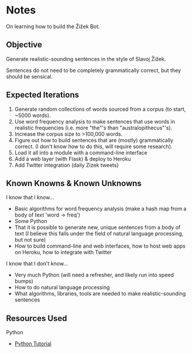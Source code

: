 # Notes

On learning how to build the Žižek Bot.

## Objective

Generate realistic-sounding sentences in the style of Slavoj Žižek.

Sentences do not need to be completely grammatically correct, but they should be sensical.

## Expected Iterations

1. Generate random collections of words sourced from a corpus (to start, ~5000 words).
1. Use word frequency analysis to make sentences that use words in realistic frequencies (i.e. more "the"'s than "australopithecus"'s).
1. Increase the corpus size to >100,000 words.
1. Figure out how to build sentences that are (mostly) grammatically correct. (I don't know how to do this, will require some research).
1. Load it all into a module with a command-line interface
1. Add a web layer (with Flask) & deploy to Heroku
1. Add Twitter integration (daily Zizek tweets)

## Known Knowns & Known Unknowns

I know that I know...

- Basic algorithms for word frequency analysis (make a hash map from a body of text 'word -> freq')
- Some Python
- That it is possible to generate new, unique sentences from a body of text (I believe this falls under the field of natural language processing, but not sure)
- How to build command-line and web interfaces, how to host web apps on Heroku, how to integrate with Twitter

I know that I don't know...

- Very much Python (will need a refresher, and likely run into speed bumps)
- How to do natural language processing
- What algorithms, libraries, tools are needed to make realistic-sounding sentences

## Resources Used

Python

- [Python Tutorial](https://docs.python.org/3/tutorial/)
